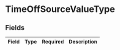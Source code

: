 # TimeOffSourceValueType


## Fields

| Field       | Type        | Required    | Description |
| ----------- | ----------- | ----------- | ----------- |